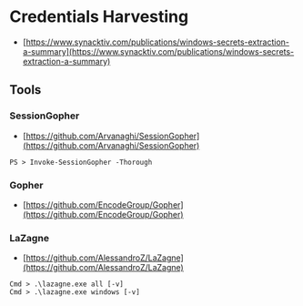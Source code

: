 # Credentials Harvesting

- [https://www.synacktiv.com/publications/windows-secrets-extraction-a-summary](https://www.synacktiv.com/publications/windows-secrets-extraction-a-summary)




## Tools



### SessionGopher

* [https://github.com/Arvanaghi/SessionGopher](https://github.com/Arvanaghi/SessionGopher)

```
PS > Invoke-SessionGopher -Thorough
```



### Gopher

* [https://github.com/EncodeGroup/Gopher](https://github.com/EncodeGroup/Gopher)



### LaZagne

* [https://github.com/AlessandroZ/LaZagne](https://github.com/AlessandroZ/LaZagne)

```
Cmd > .\lazagne.exe all [-v]
Cmd > .\lazagne.exe windows [-v]
```
